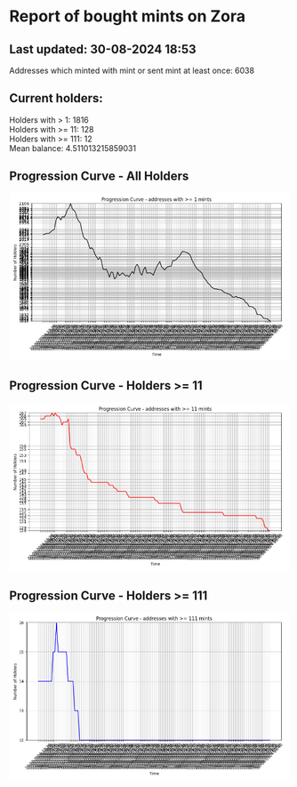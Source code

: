 # Report of bought mints on Zora
## Last updated: 30-08-2024 18:53
Addresses which minted with mint or sent mint at least once: 6038

## Current holders:
Holders with > 1: 1816  
Holders with >= 11: 128  
Holders with >= 111: 12  
Mean balance: 4.511013215859031  

## Progression Curve - All Holders
![addresses with >= 1 mint](progression_curve_all.png)
## Progression Curve - Holders >= 11
![addresses with >= 11 mints](progression_curve_gt_11.png)
## Progression Curve - Holders >= 111
![addresses with >= 111 mints](progression_curve_gt_111.png)
